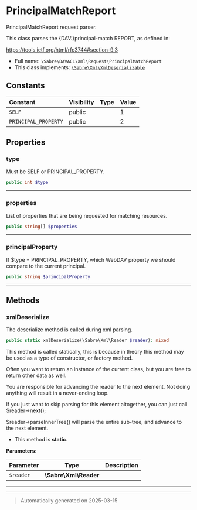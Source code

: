 
# PrincipalMatchReport

PrincipalMatchReport request parser.

This class parses the {DAV:}principal-match REPORT, as defined
in:

https://tools.ietf.org/html/rfc3744#section-9.3

* Full name: `\Sabre\DAVACL\Xml\Request\PrincipalMatchReport`
* This class implements:
[`\Sabre\Xml\XmlDeserializable`](../../../Xml/XmlDeserializable.md)


## Constants

| Constant | Visibility | Type | Value |
|:---------|:-----------|:-----|:------|
|`SELF`|public| |1|
|`PRINCIPAL_PROPERTY`|public| |2|

## Properties


### type

Must be SELF or PRINCIPAL_PROPERTY.

```php
public int $type
```






***

### properties

List of properties that are being requested for matching resources.

```php
public string[] $properties
```






***

### principalProperty

If $type = PRINCIPAL_PROPERTY, which WebDAV property we should compare
to the current principal.

```php
public string $principalProperty
```






***

## Methods


### xmlDeserialize

The deserialize method is called during xml parsing.

```php
public static xmlDeserialize(\Sabre\Xml\Reader $reader): mixed
```

This method is called statically, this is because in theory this method
may be used as a type of constructor, or factory method.

Often you want to return an instance of the current class, but you are
free to return other data as well.

You are responsible for advancing the reader to the next element. Not
doing anything will result in a never-ending loop.

If you just want to skip parsing for this element altogether, you can
just call $reader->next();

$reader->parseInnerTree() will parse the entire sub-tree, and advance to
the next element.

* This method is **static**.




**Parameters:**

| Parameter | Type | Description |
|-----------|------|-------------|
| `$reader` | **\Sabre\Xml\Reader** |  |





***


***
> Automatically generated on 2025-03-15
